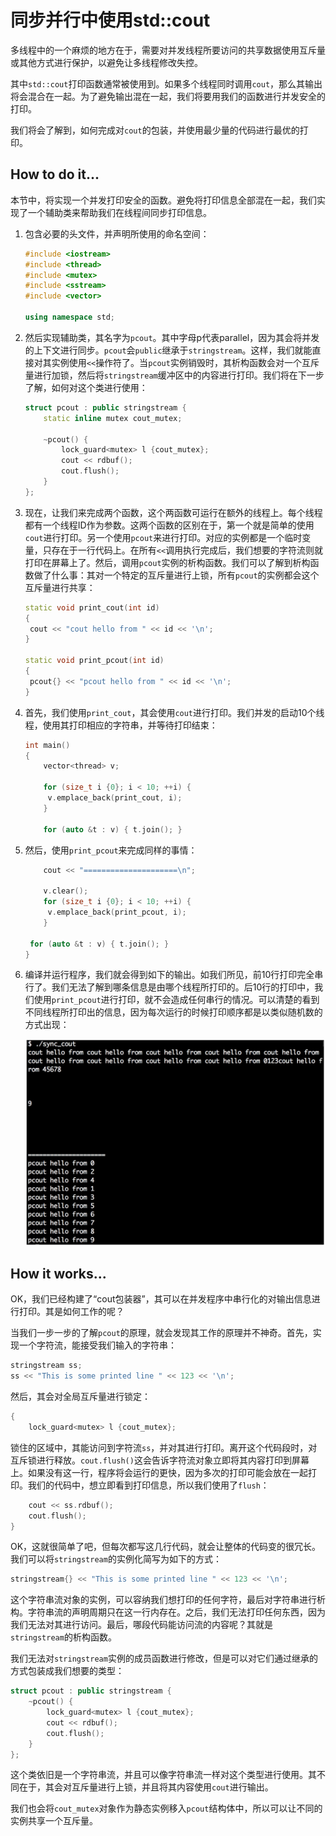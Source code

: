 # 同步并行中使用std::cout

多线程中的一个麻烦的地方在于，需要对并发线程所要访问的共享数据使用互斥量或其他方式进行保护，以避免让多线程修改失控。

其中`std::cout`打印函数通常被使用到。如果多个线程同时调用`cout`，那么其输出将会混合在一起。为了避免输出混在一起，我们将要用我们的函数进行并发安全的打印。

我们将会了解到，如何完成对`cout`的包装，并使用最少量的代码进行最优的打印。

## How to do it...

本节中，将实现一个并发打印安全的函数。避免将打印信息全部混在一起，我们实现了一个辅助类来帮助我们在线程间同步打印信息。

1. 包含必要的头文件，并声明所使用的命名空间：

   ```c++
   #include <iostream>
   #include <thread>
   #include <mutex>
   #include <sstream>
   #include <vector>
   
   using namespace std;
   ```

2. 然后实现辅助类，其名字为`pcout`。其中字母p代表parallel，因为其会将并发的上下文进行同步。`pcout`会`public`继承于`stringstream`。这样，我们就能直接对其实例使用`<<`操作符了。当`pcout`实例销毁时，其析构函数会对一个互斥量进行加锁，然后将`stringstream`缓冲区中的内容进行打印。我们将在下一步了解，如何对这个类进行使用：

   ```c++
   struct pcout : public stringstream {
       static inline mutex cout_mutex;
      
       ~pcout() {
           lock_guard<mutex> l {cout_mutex};
           cout << rdbuf();
           cout.flush();
       }
   };
   ```

3. 现在，让我们来完成两个函数，这个两函数可运行在额外的线程上。每个线程都有一个线程ID作为参数。这两个函数的区别在于，第一个就是简单的使用`cout`进行打印。另一个使用`pcout`来进行打印。对应的实例都是一个临时变量，只存在于一行代码上。在所有`<<`调用执行完成后，我们想要的字符流则就打印在屏幕上了。然后，调用`pcout`实例的析构函数。我们可以了解到析构函数做了什么事：其对一个特定的互斥量进行上锁，所有`pcout`的实例都会这个互斥量进行共享：

   ```c++
   static void print_cout(int id)
   {
   	cout << "cout hello from " << id << '\n';
   }
   
   static void print_pcout(int id)
   {
   	pcout{} << "pcout hello from " << id << '\n';
   }
   ```

4. 首先，我们使用`print_cout`，其会使用`cout`进行打印。我们并发的启动10个线程，使用其打印相应的字符串，并等待打印结束：

   ```c++
   int main()
   {
       vector<thread> v;
       
       for (size_t i {0}; i < 10; ++i) {
       	v.emplace_back(print_cout, i);
       }
      
       for (auto &t : v) { t.join(); }
   ```

5. 然后，使用`print_pcout`来完成同样的事情：

   ```c++
       cout << "=====================\n";
   
       v.clear();
       for (size_t i {0}; i < 10; ++i) {
       	v.emplace_back(print_pcout, i);
       }
       
   	for (auto &t : v) { t.join(); }
   }
   ```

6. 编译并运行程序，我们就会得到如下的输出。如我们所见，前10行打印完全串行了。我们无法了解到哪条信息是由哪个线程所打印的。后10行的打印中，我们使用`print_pcout`进行打印，就不会造成任何串行的情况。可以清楚的看到不同线程所打印出的信息，因为每次运行的时候打印顺序都是以类似随机数的方式出现：

   ![](../../images/chapter9/9-6-1.png)

## How it works...

OK，我们已经构建了“cout包装器”，其可以在并发程序中串行化的对输出信息进行打印。其是如何工作的呢？

当我们一步一步的了解`pcout`的原理，就会发现其工作的原理并不神奇。首先，实现一个字符流，能接受我们输入的字符串：

```c++
stringstream ss;
ss << "This is some printed line " << 123 << '\n';
```

然后，其会对全局互斥量进行锁定：

```c++
{
	lock_guard<mutex> l {cout_mutex};
```

锁住的区域中，其能访问到字符流`ss`，并对其进行打印。离开这个代码段时，对互斥锁进行释放。`cout.flush()`这会告诉字符流对象立即将其内容打印到屏幕上。如果没有这一行，程序将会运行的更快，因为多次的打印可能会放在一起打印。我们的代码中，想立即看到打印信息，所以我们使用了`flush`：

```c++
    cout << ss.rdbuf();
    cout.flush();
}
```

OK，这就很简单了吧，但每次都写这几行代码，就会让整体的代码变的很冗长。我们可以将`stringstream`的实例化简写为如下的方式：

```c++
stringstream{} << "This is some printed line " << 123 << '\n';
```

这个字符串流对象的实例，可以容纳我们想打印的任何字符，最后对字符串进行析构。字符串流的声明周期只在这一行内存在。之后，我们无法打印任何东西，因为我们无法对其进行访问。最后，哪段代码能访问流的内容呢？其就是`stringstream`的析构函数。

我们无法对`stringstream`实例的成员函数进行修改，但是可以对它们通过继承的方式包装成我们想要的类型：

```c++
struct pcout : public stringstream {
    ~pcout() {
        lock_guard<mutex> l {cout_mutex};
        cout << rdbuf();
        cout.flush();
    }
};
```

这个类依旧是一个字符串流，并且可以像字符串流一样对这个类型进行使用。其不同在于，其会对互斥量进行上锁，并且将其内容使用`cout`进行输出。

我们也会将`cout_mutex`对象作为静态实例移入`pcout`结构体中，所以可以让不同的实例共享一个互斥量。

